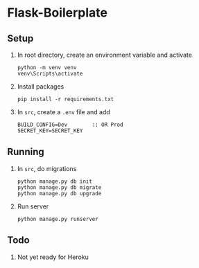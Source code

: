 # Flask-Boilerplate

## Setup
1. In root directory, create an environment variable and activate
    ```
    python -m venv venv
    venv\Scripts\activate
    ```
2. Install packages
    ```
    pip install -r requirements.txt
    ```
3. In `src`, create a `.env` file and add
    ```
    BUILD_CONFIG=Dev        :: OR Prod
    SECRET_KEY=SECRET_KEY
    ```

## Running
1. In `src`, do migrations
    ```
    python manage.py db init
    python manage.py db migrate
    python manage.py db upgrade
    ```
2. Run server
    ```
    python manage.py runserver
    ```

## Todo
1. Not yet ready for Heroku